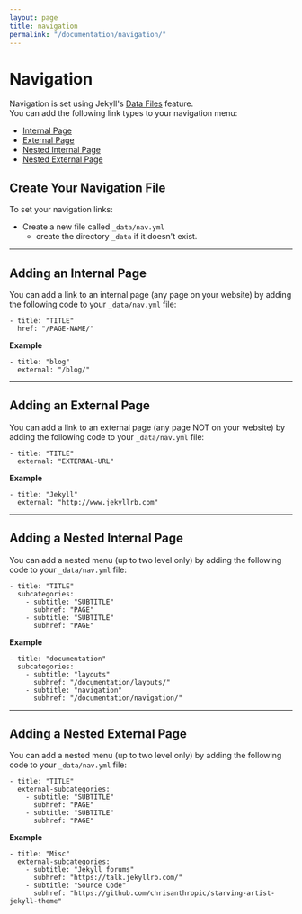 ```yaml
---
layout: page
title: navigation
permalink: "/documentation/navigation/"
---   
```

# Navigation
Navigation is set using Jekyll's [Data Files](https://jekyllrb.com/docs/datafiles/) feature.     
You can add the following link types to your navigation menu:
- [Internal Page](#adding-an-internal-page)
- [External Page](#adding-an-external-page)
- [Nested Internal Page](#adding-a-nested-internal-page)
- [Nested External Page](#adding-a-nested-external-page)


## Create Your Navigation File
To set your navigation links:
- Create a new file called `_data/nav.yml`
  - create the directory `_data` if it doesn't exist.

---------
## Adding an Internal Page
You can add a link to an internal page (any page on your website) by adding the following code to your `_data/nav.yml` file:
```
- title: "TITLE"
  href: "/PAGE-NAME/"
```

**Example**
```
- title: "blog"
  external: "/blog/"
```

---------
## Adding an External Page
You can add a link to an external page (any page NOT on your website) by adding the following code to your `_data/nav.yml` file:
```
- title: "TITLE"
  external: "EXTERNAL-URL"
```

**Example**
```
- title: "Jekyll"
  external: "http://www.jekyllrb.com"
```

---------
## Adding a Nested Internal Page
You can add a nested menu (up to two level only) by adding the following code to your `_data/nav.yml` file:

```
- title: "TITLE"
  subcategories:
    - subtitle: "SUBTITLE"
      subhref: "PAGE"
    - subtitle: "SUBTITLE"
      subhref: "PAGE"
```

**Example**
```
- title: "documentation"
  subcategories:
    - subtitle: "layouts"
      subhref: "/documentation/layouts/"
    - subtitle: "navigation"
      subhref: "/documentation/navigation/"
```

---------
## Adding a Nested External Page
You can add a nested menu (up to two level only) by adding the following code to your `_data/nav.yml` file:
```
- title: "TITLE"
  external-subcategories:
    - subtitle: "SUBTITLE"
      subhref: "PAGE"
    - subtitle: "SUBTITLE"
      subhref: "PAGE"
```

**Example**
```
- title: "Misc"
  external-subcategories:
    - subtitle: "Jekyll forums"
      subhref: "https://talk.jekyllrb.com/"
    - subtitle: "Source Code"
      subhref: "https://github.com/chrisanthropic/starving-artist-jekyll-theme"
```
